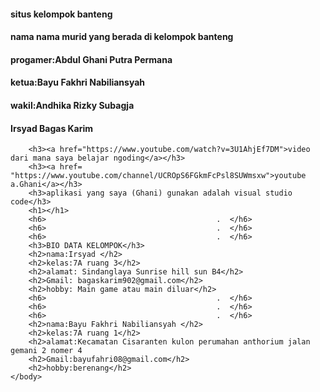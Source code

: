 <!DOCTYPE html>
<html>
    <head>
        <title>KELOMPOK BANTENG</title>
    </head>
    <body>
        <h4>situs kelompok banteng</h4> 
        <h4>nama nama murid yang berada di kelompok banteng</h4>
        <h4>progamer:Abdul Ghani Putra Permana</h4>
        <h4>ketua:Bayu Fakhri Nabiliansyah</h4>
        <h4>wakil:Andhika Rizky Subagja</h4>
        <h4>Irsyad Bagas Karim</h4>

        <h3><a href="https://www.youtube.com/watch?v=3U1AhjEf7DM">video dari mana saya belajar ngoding</a></h3>
        <h3><a href= "https://www.youtube.com/channel/UCROpS6FGkmFcPsl8SUWmsxw">youtube a.Ghani</a></h3>
        <h3>aplikasi yang saya (Ghani) gunakan adalah visual studio code</h3>
        <h1></h1>
        <h6>                                      .  </h6>
        <h6>                                      .  </h6>
        <h6>                                      .  </h6>
        <h3>BIO DATA KELOMPOK</h3>
        <h2>nama:Irsyad </h2>
        <h2>kelas:7A ruang 3</h2>
        <h2>alamat: Sindanglaya Sunrise hill sun B4</h2>
        <h2>Gmail: bagaskarim902@gmail.com</h2>
        <h2>hobby: Main game atau main diluar</h2>
        <h6>                                      .  </h6>
        <h6>                                      .  </h6>
        <h6>                                      .  </h6>
        <h2>nama:Bayu Fakhri Nabiliansyah </h2>
        <h2>kelas:7A ruang 1</h2>
        <h2>alamat:Kecamatan Cisaranten kulon perumahan anthorium jalan gemani 2 nomer 4 
        <h2>Gmail:bayufahri08@gmail.com</h2>
        <h2>hobby:berenang</h2>
    </body>
</html>

